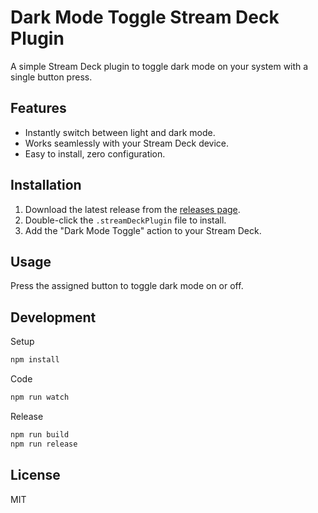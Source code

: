 # Dark Mode Toggle Stream Deck Plugin

A simple Stream Deck plugin to toggle dark mode on your system with a single button press.

## Features

- Instantly switch between light and dark mode.
- Works seamlessly with your Stream Deck device.
- Easy to install, zero configuration.

## Installation

1. Download the latest release from the [releases page](releases-page).
2. Double-click the `.streamDeckPlugin` file to install.
3. Add the "Dark Mode Toggle" action to your Stream Deck.

[releases-page]: https://github.com/sethvoltz/streamdeck-dark-mode-toggle/releases/latest

## Usage

Press the assigned button to toggle dark mode on or off.

## Development

Setup

```bash
npm install
```

Code

```bash
npm run watch
```

Release

```bash
npm run build
npm run release
```

## License

MIT
